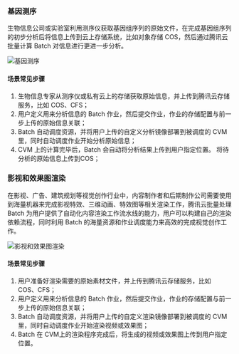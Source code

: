 ### 基因测序
生物信息公司或实验室利用测序仪获取基因组序列的原始文件，在完成基因组序列的初步分析后将信息上传到云上存储系统，比如对象存储 COS，然后通过腾讯云批量计算 Batch 对信息进行更进一步分析。

![基因测序](https://mc.qcloudimg.com/static/img/810c499a0a74a2fba07fbe439ff6c7b1/image.png)

#### 场景常见步骤
1. 生物信息专家从测序仪或私有云上的存储获取原始信息，并上传到腾讯云存储服务，比如 COS、CFS；
2. 用户定义用来分析信息的 Batch 作业，然后提交作业，作业的存储配置与前一步上传的原始信息关联；
3. Batch 自动调度资源，并将用户上传的自定义分析镜像部署到被调度的 CVM里，同时自动调度作业开始分析原始信息；
4. CVM 上的计算完毕后，Batch 会自动将分析结果上传到用户指定位置。
将待分析的原始信息上传到COS；

### 影视和效果图渲染
在影视、广告、建筑规划等视觉创作行业中，内容制作者和后期制作公司需要使用到海量机器来完成影视特效、三维动画、特效图等相关渲染工作，腾讯云批量处理 Batch 为用户提供了自动化内容渲染工作流水线的能力，用户可以构建自己的渲染依赖流程，同时利用 Batch 的海量资源和作业调度能力来高效的完成视觉创作工作。

![影视和效果图渲染](https://mc.qcloudimg.com/static/img/c667521cad604d95cd9ef0efe011a361/image.png)

#### 场景常见步骤
1. 用户准备好渲染需要的原始素材文件，并上传到腾讯云存储服务，比如 COS、CFS；
2. 用户定义用来分析信息的 Batch 作业，然后提交作业，作业的存储配置与前一步上传的原始信息关联；
3. Batch 自动调度资源，并将用户上传的自定义渲染镜像部署到被调度的 CVM里，同时自动调度作业开始渲染视频或效果图；
4. Batch 在 CVM上的渲染程序完成后，将生成的视频或效果图上传到用户指定位置。